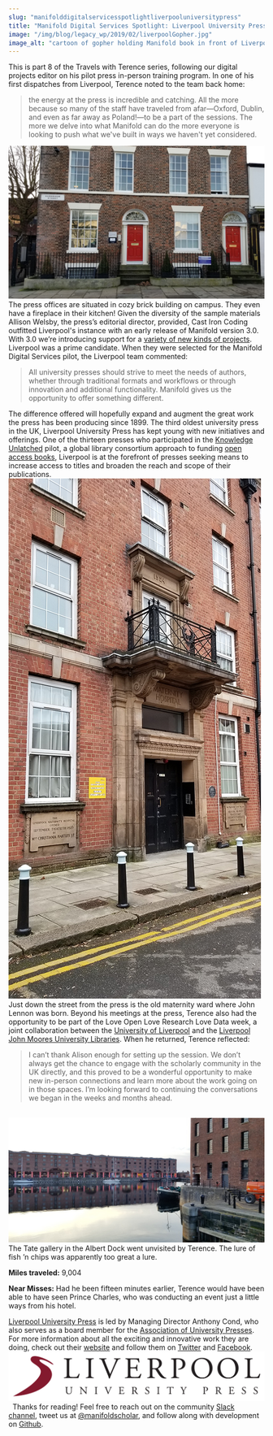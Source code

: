 ```yaml
---
slug: "manifolddigitalservicesspotlightliverpooluniversitypress"
title: "Manifold Digital Services Spotlight: Liverpool University Press"
image: "/img/blog/legacy_wp/2019/02/liverpoolGopher.jpg"
image_alt: "cartoon of gopher holding Manifold book in front of Liverpool U crest and motto"
---
```


This is part 8 of the Travels with Terence series, following our digital projects editor on his pilot press in-person training program. In one of his first dispatches from Liverpool, Terence noted to the team back home:

<!--truncate-->



> the energy at the press is incredible and catching. All the more because so many of the staff have traveled from afar—Oxford, Dublin, and even as far away as Poland!—to be a part of the sessions. The more we delve into what Manifold can do the more everyone is looking to push what we've built in ways we haven't yet considered.

[![red door in brick building](/img/blog/legacy_wp/2019/02/lup.jpg)](/img/blog/legacy_wp/2019/02/lup.jpg) The press offices are situated in cozy brick building on campus. They even have a fireplace in their kitchen! Given the diversity of the sample materials Allison Welsby, the press’s editorial director, provided, Cast Iron Coding outfitted Liverpool's instance with an early release of Manifold version 3.0. With 3.0 we’re introducing support for a [variety of new kinds of projects](https://github.com/ManifoldScholar/manifold/issues/1209). Liverpool was a prime candidate. When they were selected for the Manifold Digital Services pilot, the Liverpool team commented:

> All university presses should strive to meet the needs of authors, whether through traditional formats and workflows or through innovation and additional functionality. Manifold gives us the opportunity to offer something different.

The difference offered will hopefully expand and augment the great work the press has been producing since 1899. The third oldest university press in the UK, Liverpool University Press has kept young with new initiatives and offerings. One of the thirteen presses who participated in the [Knowledge Unlatched](http://knowledgeunlatched.org/) pilot, a global library consortium approach to funding [open access books](https://en.wikipedia.org/wiki/Open_access_book), Liverpool is at the forefront of presses seeking means to increase access to titles and broaden the reach and scope of their publications.[![door to the red brick Maternity where John Lennon was born](/img/blog/legacy_wp/2019/02/lennon.jpg)](/img/blog/legacy_wp/2019/02/lennon.jpg) Just down the street from the press is the old maternity ward where John Lennon was born. Beyond his meetings at the press, Terence also had the opportunity to be part of the Love Open Love Research Love Data week, a joint collaboration between the [University of Liverpool](https://www.liverpool.ac.uk/) and the [Liverpool John Moores University Libraries](https://www.ljmu.ac.uk/microsites/library). When he returned, Terence reflected:

> I can’t thank Alison enough for setting up the session. We don’t always get the chance to engage with the scholarly community in the UK directly, and this proved to be a wonderful opportunity to make new in-person connections and learn more about the work going on in those spaces. I’m looking forward to continuing the conversations we began in the weeks and months ahead.

 &nbsp; [![view across water to large, low brick building](/img/blog/legacy_wp/2019/02/tate.jpg)](/img/blog/legacy_wp/2019/02/tate.jpg) The Tate gallery in the Albert Dock went unvisited by Terence. The lure of fish ’n chips was apparently too great a lure.

**Miles traveled:** 9,004

**Near Misses:** Had he been fifteen minutes earlier, Terence would have been able to have seen Prince Charles, who was conducting an event just a little ways from his hotel.

 [Liverpool University Press](https://liverpooluniversitypress.co.uk) is led by Managing Director Anthony Cond, who also serves as a board member for the [Association of University Presses](http://www.aupresses.org/index.php). For more information about all the exciting and innovative work they are doing, check out their [website](https://www.liverpooluniversitypress.co.uk/) and follow them on [Twitter](https://twitter.com/@LivUniPress) and [Facebook](https://www.facebook.com/liverpooluniversitypress).[![Liverpool University Press logo](/img/blog/legacy_wp/2019/02/Liverpool_Press_Hori@4x.png)](/img/blog/legacy_wp/2019/02/Liverpool_Press_Hori@4x.png) &nbsp; Thanks for reading! Feel free to reach out on the community [Slack channel](https://manifold-slackin.herokuapp.com/), tweet us at [@manifoldscholar](https://twitter.com/ManifoldScholar), and follow along with development on&nbsp;[Github](https://github.com/ManifoldScholar/manifold).

